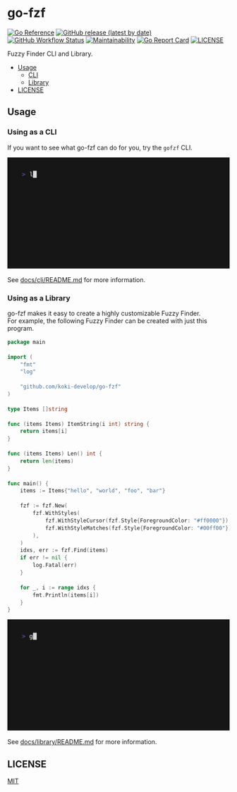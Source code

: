 # go-fzf

[![Go Reference](https://pkg.go.dev/badge/github.com/koki-develop/go-fzf.svg)](https://pkg.go.dev/github.com/koki-develop/go-fzf)
[![GitHub release (latest by date)](https://img.shields.io/github/v/release/koki-develop/go-fzf?style=flat-square)](https://github.com/koki-develop/go-fzf/releases/latest)
[![GitHub Workflow Status](https://img.shields.io/github/actions/workflow/status/koki-develop/go-fzf/ci.yml?logo=github&style=flat-square)](https://github.com/koki-develop/go-fzf/actions/workflows/ci.yml)
[![Maintainability](https://img.shields.io/codeclimate/maintainability/koki-develop/go-fzf?style=flat-square&logo=codeclimate)](https://codeclimate.com/github/koki-develop/go-fzf/maintainability)
[![Go Report Card](https://goreportcard.com/badge/github.com/koki-develop/go-fzf?style=flat-square)](https://goreportcard.com/report/github.com/koki-develop/go-fzf)
[![LICENSE](https://img.shields.io/github/license/koki-develop/go-fzf?style=flat-square)](./LICENSE)

Fuzzy Finder CLI and Library.

- [Usage](#usage)
  - [CLI](#using-as-a-cli)
  - [Library](#using-as-a-library)
- [LICENSE](#license)

## Usage

### Using as a CLI

If you want to see what go-fzf can do for you, try the `gofzf` CLI.  

![](/docs/cli/demo.gif)

See [docs/cli/README.md](./docs/cli/README.md) for more information.

### Using as a Library

go-fzf makes it easy to create a highly customizable Fuzzy Finder.  
For example, the following Fuzzy Finder can be created with just this program.

```go
package main

import (
	"fmt"
	"log"

	"github.com/koki-develop/go-fzf"
)

type Items []string

func (items Items) ItemString(i int) string {
	return items[i]
}

func (items Items) Len() int {
	return len(items)
}

func main() {
	items := Items{"hello", "world", "foo", "bar"}

	fzf := fzf.New(
		fzf.WithStyles(
			fzf.WithStyleCursor(fzf.Style{ForegroundColor: "#ff0000"}),
			fzf.WithStyleMatches(fzf.Style{ForegroundColor: "#00ff00"}),
		),
	)
	idxs, err := fzf.Find(items)
	if err != nil {
		log.Fatal(err)
	}

	for _, i := range idxs {
		fmt.Println(items[i])
	}
}
```

![](./docs/library/demo.gif)

See [docs/library/README.md](./docs/library/README.md) for more information.

## LICENSE

[MIT](./LICENSE)
